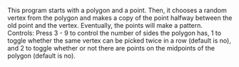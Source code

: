 This program starts with a polygon and a point. Then, it chooses a random vertex from the polygon and makes a copy of the point halfway between the old point and the vertex. Eventually, the points will make a pattern.\
Controls: Press 3 - 9 to control the number of sides the polygon has, 1 to toggle whether the same vertex can be picked twice in a row (default is no), and 2 to toggle whether or not there are points on the midpoints of the polygon (default is no).
